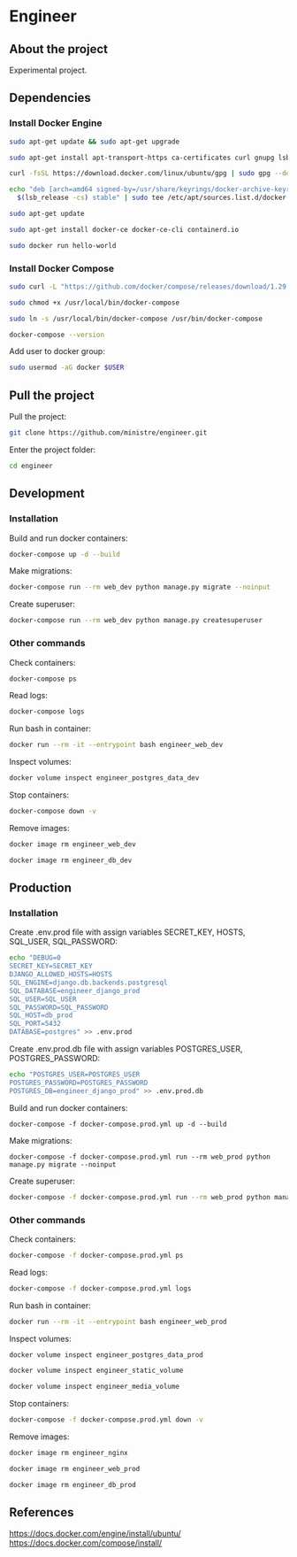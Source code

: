 # Engineer

## About the project

Experimental project.

## Dependencies
### Install Docker Engine
```bash
sudo apt-get update && sudo apt-get upgrade
```
```bash
sudo apt-get install apt-transport-https ca-certificates curl gnupg lsb-release
```
```bash
curl -fsSL https://download.docker.com/linux/ubuntu/gpg | sudo gpg --dearmor -o /usr/share/keyrings/docker-archive-keyring.gpg
```
```bash
echo "deb [arch=amd64 signed-by=/usr/share/keyrings/docker-archive-keyring.gpg] https://download.docker.com/linux/ubuntu \
  $(lsb_release -cs) stable" | sudo tee /etc/apt/sources.list.d/docker.list > /dev/null
```
```bash
sudo apt-get update
```
```bash
sudo apt-get install docker-ce docker-ce-cli containerd.io
```
```bash
sudo docker run hello-world
```
### Install Docker Compose
```bash
sudo curl -L "https://github.com/docker/compose/releases/download/1.29.2/docker-compose-$(uname -s)-$(uname -m)" -o /usr/local/bin/docker-compose
```
```bash
sudo chmod +x /usr/local/bin/docker-compose
```
```bash
sudo ln -s /usr/local/bin/docker-compose /usr/bin/docker-compose
```
```bash
docker-compose --version
```
Add user to docker group:
```bash
sudo usermod -aG docker $USER
```

## Pull the project
Pull the project:
```bash
git clone https://github.com/ministre/engineer.git
```
Enter the project folder:
```bash
cd engineer
```

## Development
### Installation
Build and run docker containers:
```bash
docker-compose up -d --build
```
Make migrations:
```bash
docker-compose run --rm web_dev python manage.py migrate --noinput
```
Create superuser:
```bash
docker-compose run --rm web_dev python manage.py createsuperuser
```
### Other commands
Check containers:
```bash
docker-compose ps
```
Read logs:
```bash
docker-compose logs
```
Run bash in container:
```bash
docker run --rm -it --entrypoint bash engineer_web_dev
```
Inspect volumes:
```bash
docker volume inspect engineer_postgres_data_dev
```
Stop containers:
```bash
docker-compose down -v
```
Remove images:
```bash
docker image rm engineer_web_dev
```
```bash
docker image rm engineer_db_dev
```

## Production
### Installation
Create .env.prod file with assign variables SECRET_KEY, HOSTS, SQL_USER, SQL_PASSWORD:
```bash
echo "DEBUG=0
SECRET_KEY=SECRET_KEY
DJANGO_ALLOWED_HOSTS=HOSTS
SQL_ENGINE=django.db.backends.postgresql
SQL_DATABASE=engineer_django_prod
SQL_USER=SQL_USER
SQL_PASSWORD=SQL_PASSWORD
SQL_HOST=db_prod
SQL_PORT=5432
DATABASE=postgres" >> .env.prod
```
Create .env.prod.db file with assign variables POSTGRES_USER, POSTGRES_PASSWORD:
```bash
echo "POSTGRES_USER=POSTGRES_USER
POSTGRES_PASSWORD=POSTGRES_PASSWORD
POSTGRES_DB=engineer_django_prod" >> .env.prod.db
```
Build and run docker containers:
```
docker-compose -f docker-compose.prod.yml up -d --build
```
Make migrations:
```
docker-compose -f docker-compose.prod.yml run --rm web_prod python manage.py migrate --noinput
```
Create superuser:
```bash
docker-compose -f docker-compose.prod.yml run --rm web_prod python manage.py createsuperuser
```
### Other commands
Check containers:
```bash
docker-compose -f docker-compose.prod.yml ps
```
Read logs:
```bash
docker-compose -f docker-compose.prod.yml logs
```
Run bash in container:
```bash
docker run --rm -it --entrypoint bash engineer_web_prod
```
Inspect volumes:
```bash
docker volume inspect engineer_postgres_data_prod
```
```bash
docker volume inspect engineer_static_volume
```
```bash
docker volume inspect engineer_media_volume
```
Stop containers:
```bash
docker-compose -f docker-compose.prod.yml down -v
```
Remove images:
```bash
docker image rm engineer_nginx
```
```bash
docker image rm engineer_web_prod
```
```bash
docker image rm engineer_db_prod
```

## References
https://docs.docker.com/engine/install/ubuntu/
https://docs.docker.com/compose/install/

